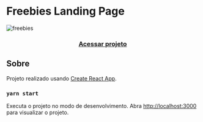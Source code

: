 # Freebies Landing Page

![freebies](https://user-images.githubusercontent.com/70078964/130449085-9e785b00-bfb7-4ba9-8625-d1dc54f79ca1.gif)


<h3 align="center">
    <a href="https://vigorous-wright-67eb47.netlify.app/">Acessar projeto</a>
<h3 >
  
  
## Sobre  
Projeto realizado usando [Create React App](https://github.com/facebook/create-react-app). 


### `yarn start`

Executa o projeto no modo de desenvolvimento. 
Abra [http://localhost:3000](http://localhost:3000) para visualizar o projeto. 


